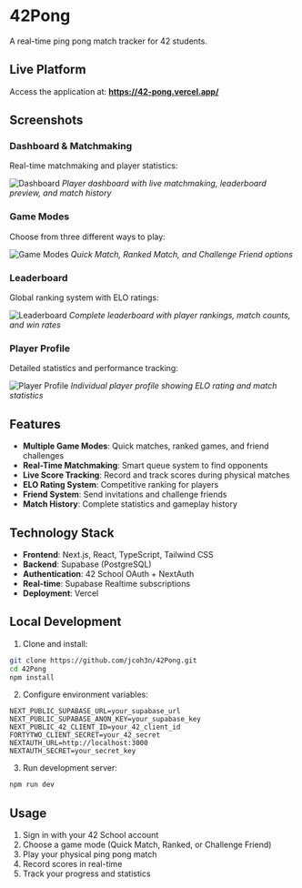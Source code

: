 # 42Pong

A real-time ping pong match tracker for 42 students.

## Live Platform

Access the application at: **https://42-pong.vercel.app/**

## Screenshots

### Dashboard & Matchmaking
Real-time matchmaking and player statistics:

![Dashboard](https://github.com/jcoh3n/42Pong/public/screenshots/dashboard.png)
*Player dashboard with live matchmaking, leaderboard preview, and match history*

### Game Modes
Choose from three different ways to play:

![Game Modes](https://github.com/jcoh3n/42Pong/public/screenshots/game-modes.png)
*Quick Match, Ranked Match, and Challenge Friend options*



### Leaderboard
Global ranking system with ELO ratings:

![Leaderboard](https://github.com/jcoh3n/42Pong/public/screenshots/leaderboard.png)
*Complete leaderboard with player rankings, match counts, and win rates*

### Player Profile
Detailed statistics and performance tracking:

![Player Profile](https://github.com/jcoh3n/42Pong/public/screenshots/profile.png)
*Individual player profile showing ELO rating and match statistics*

## Features

- **Multiple Game Modes**: Quick matches, ranked games, and friend challenges
- **Real-Time Matchmaking**: Smart queue system to find opponents
- **Live Score Tracking**: Record and track scores during physical matches
- **ELO Rating System**: Competitive ranking for players
- **Friend System**: Send invitations and challenge friends
- **Match History**: Complete statistics and gameplay history

## Technology Stack

- **Frontend**: Next.js, React, TypeScript, Tailwind CSS
- **Backend**: Supabase (PostgreSQL)
- **Authentication**: 42 School OAuth + NextAuth
- **Real-time**: Supabase Realtime subscriptions
- **Deployment**: Vercel

## Local Development

1. Clone and install:
```bash
git clone https://github.com/jcoh3n/42Pong.git
cd 42Pong
npm install
```

2. Configure environment variables:
```env
NEXT_PUBLIC_SUPABASE_URL=your_supabase_url
NEXT_PUBLIC_SUPABASE_ANON_KEY=your_supabase_key
NEXT_PUBLIC_42_CLIENT_ID=your_42_client_id
FORTYTWO_CLIENT_SECRET=your_42_secret
NEXTAUTH_URL=http://localhost:3000
NEXTAUTH_SECRET=your_secret_key
```

3. Run development server:
```bash
npm run dev
```

## Usage

1. Sign in with your 42 School account
2. Choose a game mode (Quick Match, Ranked, or Challenge Friend)
3. Play your physical ping pong match
4. Record scores in real-time
5. Track your progress and statistics
